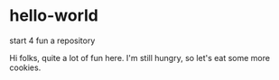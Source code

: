 # hello-world
start 4 fun a repository

Hi folks, quite a lot of fun here. I'm still hungry, so let's eat some more cookies.
